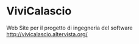 # ViviCalascio
Web Site per il progetto di ingegneria del software
http://vivicalascio.altervista.org/
